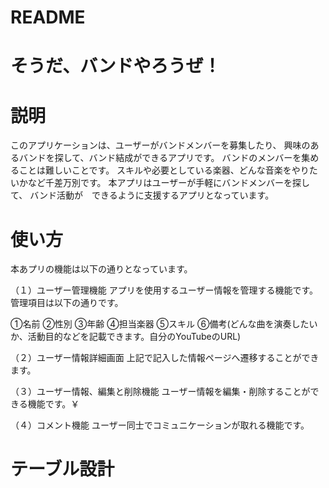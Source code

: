 # README

# そうだ、バンドやろうぜ！

# 説明
このアプリケーションは、ユーザーがバンドメンバーを募集したり、
興味のあるバンドを探して、バンド結成ができるアプリです。
バンドのメンバーを集めることは難しいことです。
スキルや必要としている楽器、どんな音楽をやりたいかなど千差万別です。
本アプリはユーザーが手軽にバンドメンバーを探して、
バンド活動が　できるように支援するアプリとなっています。


# 使い方
本あプリの機能は以下の通りとなっています。

（１）ユーザー管理機能
 アプリを使用するユーザー情報を管理する機能です。管理項目は以下の通りです。

 ①名前
 ②性別
 ③年齢
 ④担当楽器
 ⑤スキル
 ⑥備考(どんな曲を演奏したいか、活動目的などを記載できます。自分のYouTubeのURL)
 
（２）ユーザー情報詳細画面
 上記で記入した情報ページへ遷移することができます。

（３）ユーザー情報、編集と削除機能
ユーザー情報を編集・削除することができる機能です。￥

（４）コメント機能
 ユーザー同士でコミュニケーションが取れる機能です。


# テーブル設計
